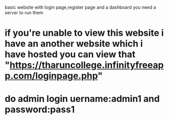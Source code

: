 basic website with login page,register page  and a dashboard you need a server to run them
# if you're unable to view this website i have an another website which i have hosted you can view that "https://tharuncollege.infinityfreeapp.com/loginpage.php"
# do admin login uername:admin1 and password:pass1
